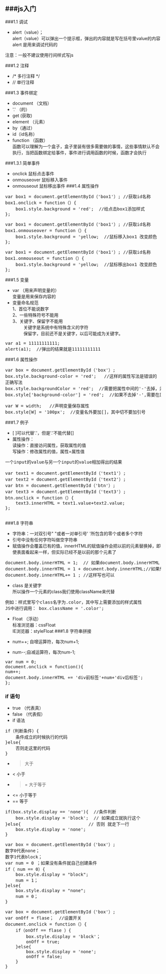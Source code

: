 ###js入门
---
###1.1 调试
* alert（value）；    
alert（value）可以弹出一个提示框，弹出的内容就是写在括号里value的内容   
alert 是用来调试代码的

注意：一般不建议使用行间样式写js

###1.2 注释
* /* 多行注释 */
* // 单行注释

###1.3 事件绑定
* document （文档）
* '.' （的）
* get  (获取)
* element （元素）
* by（通过）
* id（id名称）
* function  （函数）    
函数可以理解为一个盒子，盒子里装有很多需要做的事情，这些事情默认不会执行，当把函数绑定给事件，事件进行调用函数的时候，函数才会执行


###1.3.1 简单事件
* onclick 鼠标点击事件
* onmouseover 鼠标移入事件
* onmouseout  鼠标移出事件
###1.4 属性操作
<pre>
var box1 = document.getElementById（'box1'）; //获取id名称
box1.onclick = function（）{
	box1.style.background = 'red';  //给点击box1添加样式
};
</pre>
<pre>
var box1 = document.getElementById（'box1'）; //获取id名称
box1.onmouseover = function（）{
	box1.style.background = 'yellow;  //鼠标移入box1 改变颜色
};
</pre>
<pre>
var box1 = document.getElementById（'box1'）; //获取id名称
box1.onmouseout = function（）{
	box1.style.background = 'yellow;  //鼠标移出box1 改变颜色
};
</pre>
###1.5 变量
* var （用来声明变量的）      
变量是用来保存内容的
* 变量命名规范   
1、首位不能说数字   
2、一些特殊符号不能用   
3、关键字、保留字不能用     
&nbsp;&nbsp;&nbsp;&nbsp;&nbsp;&nbsp;&nbsp;&nbsp;&nbsp;关键字是系统中有特殊含义的字符  
&nbsp;&nbsp;&nbsp;&nbsp;&nbsp;&nbsp;&nbsp;&nbsp;&nbsp;保留字，目前还不是关键字，以后可能成为关键字。
<pre>
var a1 = 11111111111;
alert(a1);  //弹出的结果就是11111111111
</pre>
###1.6 属性操作
<pre>
var box = document.getElementById（'box'）;
box.style.background-color = 'red';   //这样的属性写法是错误的
正确写法
box.style.backgroundColor = 'red';  //需要把属性中间的'-'去掉，并第二个单词首字母大写
box.style['background-color'] = 'red';  //如果不去掉'-',需要在属性外加[]

var W = width;   //声明变量保存属性
box.style[W] = '100px';  //变量名外要加[]，其中切不要加引号
</pre>
###1.7 例子
* [ ]可以代替'.'，但是'.'不能代替[]
* 属性操作：   
读操作：直接访问属性，获取属性的值   
写操作：修改属性的值，属性=属性值
<pre>
一个input的value与另一个input的value相加得出的结果

var text1 = document.getElementById（'text1'）;
var text2 = document.getElementById（'text2'）;
var btn = document.getElementById（'btn'）;
var text3 = document.getElementById（'text3'）; 
btn.onclick = function（）{
	text3.innerHTML = text1.value+text2.value;
};

</pre>
###1.8 字符串
* 字符串：一对双引号" "或者一对单引号' '所包含的零个或者多个字符
* 引号中没有任何字符叫做空字符串
* 赋值操作会覆盖已有的值，innerHTML的赋值操作会把以前的元素替换掉，即使表面看起来一样，但实际已经不是以前的那个元素了
<pre>
document.body.innerHTML = 1;  // 如果document.body.innerHTML 之前是有元素的，那么现在已经替换成1了
document.body.innerHTML = 1 + document.body.innerHTML;//如果想要之前元素还存在，那么就必须加上之前的innerHTML
document.body.innerHTML+= 1 ; //这样写也可以
</pre>
* class 是关键字   
所以操作一个元素的class我们使用className来代替
<pre>
例如：样式里写个class名字为.color，其中写上需要添加的样式属性
JS中进行调用： box.className = '.color';
</pre>
* Float （浮动）  
标准浏览器：cssFloat  
IE浏览器：styleFloat
###1.8 字符串拼接
 
 * num++; 自增运算符，每次num+1;
 * num--;自减运算符，每次num-1;

<pre>
var num = 0;
document.onclick = function(){
num++;
document.body.innerHTML += 'div前标签'+num+'div后标签';
};
</pre>
### if 语句
* true （代表真）
* false （代表假）
* if 语法
<pre>
if（判断条件）{
	条件成立的时候执行的代码
}else{
	否则走这里的代码
}
</pre>
* > 大于
* < 小于
* >= 大于等于
* <= 小于等于
* == 等于

<pre>
if(box.style.display == 'none'){  //条件判断
	box.style.display = 'block';  // 如果成立就执行这个
}else{							// 否则 就走下一行
	box.style.display = 'none';
}
</pre>
<pre>
var box = document.getElementById（'box'）;
数字0代表none；
数字1代表block；
var num = 0 ；如果没有条件就自己创建条件
if（ num == 0）{
	box.style.display = "block";
	num = 1；
}else{
	box.style.display = "none";
	num = 0；
}
</pre>
<pre>
var box = document.getElementById（'box'）;
var onOff = flase；  //设置开关
document.onclick = function（）{
	if（onOff == flase ）{
		box.style.display = 'block'；
		onOff = true;
	}else{
		box.style.display = 'none';
		onOff = false;
	}
}
</pre>